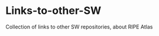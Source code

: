 Links-to-other-SW
=================

Collection of links to other SW repositories, about RIPE Atlas
